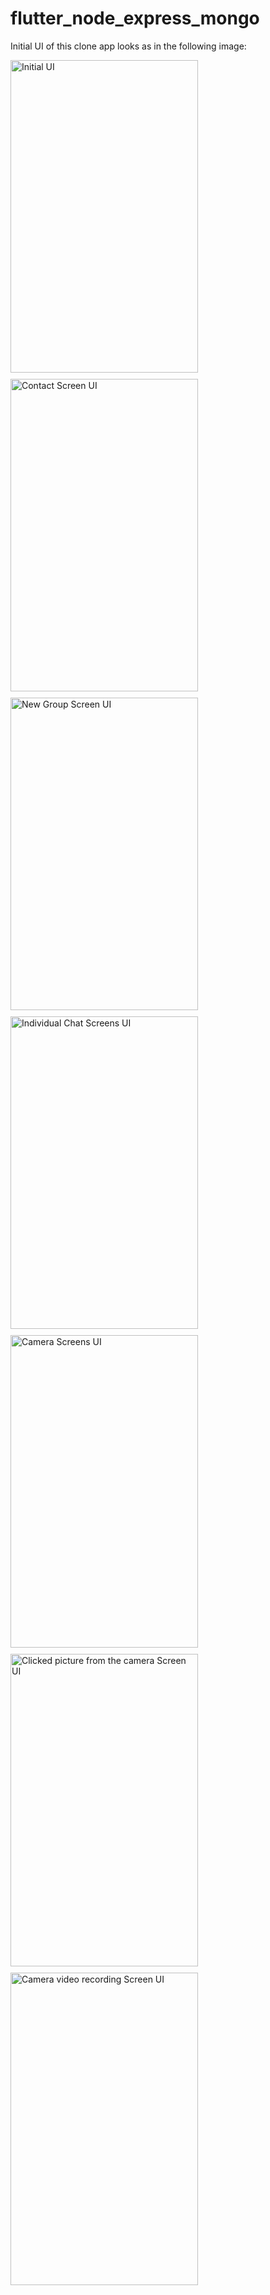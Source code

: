 # flutter_node_express_mongo

Initial UI of this clone app looks as in the following image:

<div style="display: flex; flex-wrap: wrap; gap: 10px;">
  <img src="https://github.com/PradipKhandare/WhatsApp-Clone-Flutter/assets/121931206/2ee7c021-2aeb-40f2-af57-037725559c9a" alt="Initial UI" width="300" height="500"/>
  <img src="https://github.com/user-attachments/assets/b96241a3-1444-41fb-b4da-a7beaf3487fe" alt="Contact Screen UI" width="300" height="500"/>
  <img src="https://github.com/user-attachments/assets/f45b3248-5812-4ed9-9c3a-3f290fdccc47" alt="New Group Screen UI" width="300" height="500"/>
  <img src="https://github.com/user-attachments/assets/3ecbe115-dd77-4d36-85ac-70f63912c689" alt="Individual Chat Screens UI" width="300" height="500"/>
  <img src="https://github.com/user-attachments/assets/904ae6ba-3a61-429a-8435-8ffe9fb8412d" alt="Camera Screens UI" width="300" height="500"/>
  <img src="https://github.com/user-attachments/assets/59c2ade8-22ca-4a5b-aea8-d7517083b99f" alt="Clicked picture from the camera Screen UI" width="300" height="500"/>
  <img src="https://github.com/user-attachments/assets/e8f809c8-72f2-4aed-b50f-90c1172b6ed4" alt="Camera video recording Screen UI" width="300" height="500"/>
</div>
